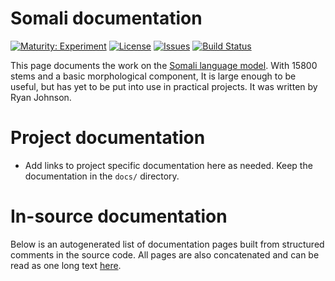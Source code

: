 # Somali documentation

[![Maturity: Experiment](https://img.shields.io/badge/Maturity-Experiment-black.svg)](https://giellalt.github.io/MaturityClassification.html)
[![License](https://img.shields.io/github/license/giellalt/lang-som)](https://github.com/giellalt/lang-som/blob/main/LICENSE)
[![Issues](https://img.shields.io/github/issues/giellalt/lang-som)](https://github.com/giellalt/lang-som/issues)
[![Build Status](https://divvun-tc.thetc.se/api/github/v1/repository/giellalt/lang-som/main/badge.svg)](https://github.com/giellalt/lang-som/actions)

This page documents the work on the [Somali language model](http://github.com/giellalt/lang-som). With 15800 stems and a basic morphological component, 
It is large enough to be useful, but has yet to
be put into use in practical projects. It was
written by Ryan Johnson.


# Project documentation


* Add links to project specific documentation here as needed. Keep the documentation in the `docs/` directory.

# In-source documentation

Below is an autogenerated list of documentation pages built from structured comments in the source code. All pages are also concatenated and can be read as one long text [here](som.md).
